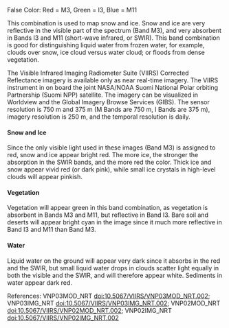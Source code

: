 False Color: Red = M3, Green = I3, Blue = M11

This combination is used to map snow and ice. Snow and ice are very reflective in the visible part of the spectrum (Band M3), and very absorbent in Bands I3 and M11 (short-wave infrared, or SWIR). This band combination is good for distinguishing liquid water from frozen water, for example, clouds over snow, ice cloud versus water cloud; or floods from dense vegetation.

The Visible Infrared Imaging Radiometer Suite (VIIRS) Corrected Reflectance imagery is available only as near real-time imagery. The VIIRS instrument in on board the joint NASA/NOAA Suomi National Polar orbiting Partnership (Suomi NPP) satellite. The imagery can be visualized in Worldview and the Global Imagery Browse Services (GIBS). The sensor resolution is 750 m and 375 m (M Bands are 750 m, I Bands are 375 m), imagery resolution is 250 m, and the  temporal resolution is daily.

#### Snow and Ice
Since the only visible light used in these images (Band M3) is assigned to red, snow and ice appear bright red. The more ice, the stronger the absorption in the SWIR bands, and the more red the color. Thick ice and snow appear vivid red (or dark pink), while small ice crystals in high-level clouds will appear pinkish.

#### Vegetation
Vegetation will appear green in this band combination, as vegetation is absorbent in Bands M3 and M11, but reflective in Band I3. Bare soil and deserts will appear bright cyan in the image since it much more reflective in Band I3 and M11 than Band M3.

#### Water
Liquid water on the ground will appear very dark since it absorbs in the red and the SWIR, but small liquid water drops in clouds scatter light equally in both the visible and the SWIR, and will therefore appear white. Sediments in water appear dark red.

References: VNP03MOD_NRT [doi:10.5067/VIIRS/VNP03MOD_NRT.002](https://doi.org/10.5067/VIIRS/VNP03MOD_NRT.002); VNP03IMG_NRT [doi:10.5067/VIIRS/VNP03IMG_NRT.002](https://doi.org/10.5067/VIIRS/VNP03IMG_NRT.002); VNP02MOD_NRT [doi:10.5067/VIIRS/VNP02MOD_NRT.002](https://doi.org/10.5067/VIIRS/VNP02MOD_NRT.002); VNP02IMG_NRT [doi:10.5067/VIIRS/VNP02IMG_NRT.002](https://doi.org/10.5067/VIIRS/VNP02IMG_NRT.002)